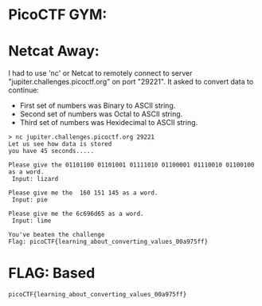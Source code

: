 # PicoCTF GYM: 







# Netcat Away:
I had to use 'nc' or Netcat to remotely connect to server "jupiter.challenges.picoctf.org" on port "29221". It asked to convert data to continue:
- First set of numbers was Binary to ASCII string.
- Second set of numbers was Octal to ASCII string.
- Third set of numbers was Hexidecimal to ASCII string. 
```
> nc jupiter.challenges.picoctf.org 29221
Let us see how data is stored
you have 45 seconds.....

Please give the 01101100 01101001 01111010 01100001 01110010 01100100 as a word.
 Input: lizard

Please give me the  160 151 145 as a word.
 Input: pie

Please give me the 6c696d65 as a word.
 Input: lime

You've beaten the challenge
Flag: picoCTF{learning_about_converting_values_00a975ff}
```




# FLAG: Based
```
picoCTF{learning_about_converting_values_00a975ff}
```

